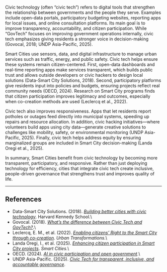 
Civic technology (often “civic tech”) refers to digital tools that strengthen the relationship between governments and the people they serve. Examples include open-data portals, participatory budgeting websites, reporting apps for local issues, and online consultation platforms. Its main goal is to improve transparency, accountability, and citizen participation. While “GovTech” focuses on improving government operations internally, civic tech emphasizes giving residents a stronger voice in decision-making (Govocal, 2018; UNDP Asia-Pacific, 2025).

Smart Cities use sensors, data, and digital infrastructure to manage urban services such as traffic, energy, and public safety. Civic tech helps ensure these systems remain citizen-centered. First, open-data dashboards and real-time reporting apps make services transparent, which builds public trust and allows outside developers or civic hackers to design local solutions (Data-Smart City Solutions, 2018). Second, participatory platforms give residents input into policies and budgets, ensuring projects reflect real community needs (OECD, 2024). Research on Smart City programs finds that citizen participation improves legitimacy and outcomes, especially when co-creation methods are used (Leclercq et al., 2022).

Civic tech also improves responsiveness. Apps that let residents report potholes or outages feed directly into municipal systems, speeding up repairs and resource allocation. In addition, civic hacking initiatives—where volunteers build apps using city data—generate creative solutions to challenges like mobility, safety, or environmental monitoring (UNDP Asia-Pacific, 2025). Finally, civic tech helps address equity by ensuring marginalized groups are included in Smart City decision-making (Landa Oregi et al., 2025).

In summary, Smart Cities benefit from civic technology by becoming more transparent, participatory, and responsive. Rather than just deploying technology for efficiency, cities that integrate civic tech create inclusive, people-driven governance that strengthens trust and improves quality of life.

------------------------------------------------------------------------

## References

-   Data-Smart City Solutions. (2018). [*Building better cities with civic technology*](https://datasmart.hks.harvard.edu/news/article/building-better-cities-civic-technology). Harvard Kennedy School.\
-   Govocal. (2018). [*What’s the difference between Civic Tech and GovTech?*](https://www.govocal.com/blog/whats-difference-civic-tech-govtech).\
-   Leclercq, E. M., et al. (2022). [*Enabling citizens’ Right to the Smart City through co-creation*](https://urbantransformations.biomedcentral.com/articles/10.1186/s42854-022-00030-y). *Urban Transformations*.\
-   Landa Oregi, I., et al. (2025). [*Enhancing citizen participation in Smart City projects*](https://www.mdpi.com/2413-8851/9/5/140). *Smart Cities*.\
-   OECD. (2024). [*AI in civic participation and open government*](https://www.oecd.org/en/publications/governing-with-artificial-intelligence_795de142-en/full-report/ai-in-civic-participation-and-open-government_51227ce7.html).\
-   UNDP Asia-Pacific. (2025). [*Civic Tech for transparent, inclusive, and accountable governance*](https://www.undp.org/asia-pacific/civic-tech).
